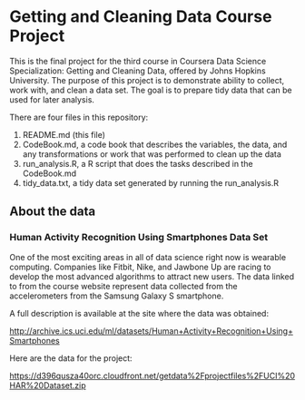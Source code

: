 # Getting and Cleaning Data Course Project
This is the final project for the third course in Coursera Data Science Specialization: Getting and Cleaning Data, offered by Johns Hopkins University. 
The purpose of this project is to demonstrate ability to collect, work with, and clean a data set. 
The goal is to prepare tidy data that can be used for later analysis.

There are four files in this repository:
1. README.md (this file)
2. CodeBook.md, a code book that describes the variables, the data, and any transformations or work that was performed to clean up the data
3. run_analysis.R, a R script that does the tasks described in the CodeBook.md
4. tidy_data.txt, a tidy data set generated by running the run_analysis.R

## About the data
### Human Activity Recognition Using Smartphones Data Set 
One of the most exciting areas in all of data science right now is wearable computing. Companies like Fitbit, Nike, and Jawbone Up are racing to develop the most advanced algorithms to attract new users. The data linked to from the course website represent data collected from the accelerometers from the Samsung Galaxy S smartphone. 

A full description is available at the site where the data was obtained:

http://archive.ics.uci.edu/ml/datasets/Human+Activity+Recognition+Using+Smartphones

Here are the data for the project:

https://d396qusza40orc.cloudfront.net/getdata%2Fprojectfiles%2FUCI%20HAR%20Dataset.zip
